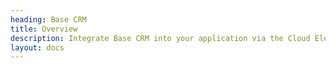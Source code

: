 ```yaml
---
heading: Base CRM
title: Overview
description: Integrate Base CRM into your application via the Cloud Elements APIs.
layout: docs
---
```

